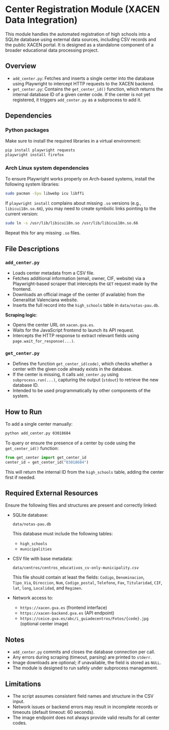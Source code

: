 # Center Registration Module (XACEN Data Integration)

This module handles the automated registration of high schools into a SQLite database using external data sources, including CSV records and the public XACEN portal. It is designed as a standalone component of a broader educational data processing project.

## Overview

- `add_center.py`: Fetches and inserts a single center into the database using Playwright to intercept HTTP requests to the XACEN backend.
- `get_center.py`: Contains the `get_center_id()` function, which returns the internal database ID of a given center code. If the center is not yet registered, it triggers `add_center.py` as a subprocess to add it.

## Dependencies

### Python packages

Make sure to install the required libraries in a virtual environment:

```bash
pip install playwright requests
playwright install firefox
```

### Arch Linux system dependencies

To ensure Playwright works properly on Arch-based systems, install the following system libraries:

```bash
sudo pacman -Syu libwebp icu libffi
```

If `playwright install` complains about missing `.so` versions (e.g., `libicui18n.so.66`), you may need to create symbolic links pointing to the current version:

```bash
sudo ln -s /usr/lib/libicui18n.so /usr/lib/libicui18n.so.66
```

Repeat this for any missing `.so` files.

## File Descriptions

### `add_center.py`

- Loads center metadata from a CSV file.
- Fetches additional information (email, owner, CIF, website) via a Playwright-based scraper that intercepts the `GET` request made by the frontend.
- Downloads an official image of the center (if available) from the Generalitat Valenciana website.
- Inserts the full record into the `high_schools` table in `data/notas-pau.db`.

**Scraping logic**:
- Opens the center URL on `xacen.gva.es`.
- Waits for the JavaScript frontend to launch its API request.
- Intercepts the HTTP response to extract relevant fields using `page.wait_for_response(...)`.

### `get_center.py`

- Defines the function `get_center_id(code)`, which checks whether a center with the given code already exists in the database.
- If the center is missing, it calls `add_center.py` using `subprocess.run(...)`, capturing the output (`stdout`) to retrieve the new database ID.
- Intended to be used programmatically by other components of the system.

## How to Run

To add a single center manually:

```bash
python add_center.py 03018684
```

To query or ensure the presence of a center by code using the `get_center_id()` function:

```python
from get_center import get_center_id
center_id = get_center_id("03018684")
```

This will return the internal ID from the `high_schools` table, adding the center first if needed.

## Required External Resources

Ensure the following files and structures are present and correctly linked:

- SQLite database:
  ```
  data/notas-pau.db
  ```
  This database must include the following tables:
  - `high_schools`
  - `municipalities`

- CSV file with base metadata:
  ```
  data/centros/centros_educativos_cv-only-municipality.csv
  ```
  This file should contain at least the fields: `Codigo`, `Denominacion`, `Tipo_Via`, `Direccion`, `Num`, `Codigo_postal`, `Telefono`, `Fax`, `Titularidad`, `CIF`, `lat`, `long`, `Localidad`, and `Regimen`.

- Network access to:
  - `https://xacen.gva.es` (frontend interface)
  - `https://xacen-backend.gva.es` (API endpoint)
  - `https://ceice.gva.es/abc/i_guiadecentros/Fotos/{code}.jpg` (optional center image)

## Notes

- `add_center.py` commits and closes the database connection per call.
- Any errors during scraping (timeout, parsing) are printed to `stderr`.
- Image downloads are optional; if unavailable, the field is stored as `NULL`.
- The module is designed to run safely under subprocess management.

## Limitations

- The script assumes consistent field names and structure in the CSV input.
- Network issues or backend errors may result in incomplete records or timeouts (default timeout: 60 seconds).
- The image endpoint does not always provide valid results for all center codes.

